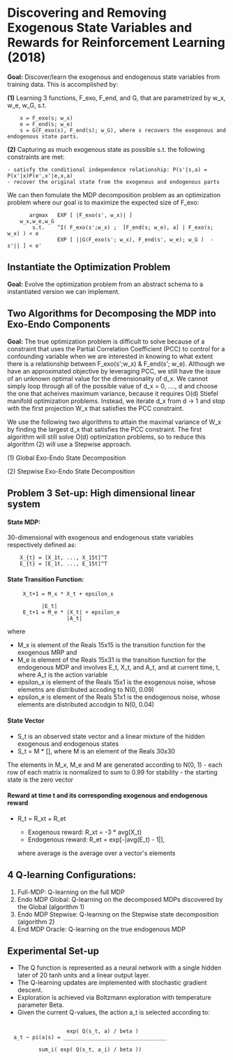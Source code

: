 # Discovering and Removing Exogenous State Variables and Rewards for Reinforcement Learning (2018)

__Goal:__ Discover/learn the exogenous and endogenous state variables from training data. This is accomplished by:


__(1)__ Learning 3 functions, F_exo, F_end, and G, that are parametrized by w_x, w_e, w_G, s.t. 

```
	x = F_exo(s; w_x)
	e = F_end(s; w_e)
	s = G(F_exo(s), F_end(s); w_G), where s recovers the exogenous and endogenous state parts.
```


__(2)__ Capturing as much exogenous state as possible s.t. the following constraints are met:

    - satisfy the conditional independence relationship: P(s'|s,a) = P(x'|x)P(e',x'|e,x,a)
    - recover the original state from the exogenous and endogenous parts   


We can then fomulate the MDP decomposition problem as an optimization problem where our goal is to maximize the expected size of F_exo:

```
	   argmax	EXP [ |F_exo(s', w_x)| ]
	w_x,w_e,w_G
	    s.t.	^I( F_exo(s';w_x) ;  [F_end(s; w_e), a] | F_exo(s; w_x) ) < e 
	    		EXP [ ||G(F_exo(s'; w_x), F_end(s', w_e); w_G )  - s'|| ] < e'
```

## Instantiate the Optimization Problem

__Goal:__ Evolve the optimization problem from an abstract schema to a instantiated version we can implement. 


## Two Algorithms for Decomposing the MDP into Exo-Endo Components

__Goal:__ The true optimization problem is difficult to solve because of a constraint that uses the Partial Correlation Coefficient (PCC) to control for a confounding variable when we are interested in knowing to what extent there is a relationship between F_exo(s';w_x) & F_end(s'; w_e). Although we have an approximated objective by leveraging PCC, we still have the issue of an unknown optimal value for the dimensionality of d_x. We cannot simply loop through all of the possible value of d_x = 0, ...., d and choose the one that acheives maximum variance, because it requires O(d) Stiefel manifold optimization problems. Instead, we iterate d_x from d -> 1 and stop with the first projection W_x that satisfies the PCC constraint.


We use the following two algorithms to attain the maximal variance of W_x by finding the largest d_x that satisfies the PCC constraint. The first algorithm will still solve O(d) optimization problems, so to reduce this algorithm (2) will use a Stepwise approach. 


(1) Global Exo-Endo State Decomposition 


(2) Stepwise Exo-Endo State Decomposition


## Problem 3 Set-up: High dimensional linear system

#### State MDP:

30-dimensional  with exogenous and endogenous state variables respectively defined as:

````
	X_{t} = [X_1t, ..., X_15t]^T
	E_{t} = [E_1t, ..., E_15t]^T
````
#### State Transition Function:

````
     X_t+1 = M_x * X_t + epsilon_x
     
		   |E_t|
     E_t+1 = M_e * |X_t| + epsilon_e
     	     	   |A_t|
````

  where
  - M_x is element of the Reals 15x15 is the transition function for the exogenous MRP and
  - M_e is element of the Reals 15x31 is the transition function for the endogenous MDP and involves E_t, X_t, and A_t, and at current time, t, where A_t is the action variable
  - epsilon_x is element of the Reals 15x1 is the exogenous noise, whose elemetns are distributed accoding to N(0, 0.09)
  - epsilon_e is element of the Reals 51x1 is the endogenous noise, whose elements are distributed accodgin to N(0, 0.04)

#### State Vector

- S_t is an observed state vector and a linear mixture of the hidden exogenous and endogenous states
- S_t = M * [], where M is an element of the Reals 30x30

The elements in M_x, M_e and M are generated according to N(0, 1)
    - each row of each matrix is normalized to sum to 0.99 for stability
    - the starting state is the zero vector

#### Reward at time t and its corresponding exogenous and endogenous reward 
- R_t = R_xt + R_et
  - Exogenous reward: R_xt = -3 * avg(X_t)
  - Endogenous reward: R_et = exp[-|avg(E_t) - 1|],
  
  where average is the average over a vector's elements
  

## 4 Q-learning Configurations:

1. Full-MDP: Q-learning on the full MDP 
2. Endo MDP Global: Q-learning on the decomposed MDPs discovered by the Global (algorithm 1)
3. Endo MDP Stepwise: Q-learning on the Stepwise state decomposition (algorithm 2) 
4. End MDP Oracle: Q-learning on the true endogenous MDP

## Experimental Set-up

- The Q function is represented as a neural network with a single hidden later of 20 tanh units and a linear output layer.
- The Q-learning updates are implemented with stochastic gradient descent.
- Exploration is achieved via Boltzmann exploration with temperature parameter Beta.
- Given the current Q-values, the action a_t is selected according to:

```

  	    	       exp( Q(s_t, a) / beta )
  a_t ~ pi(a|s) = _________________________________

		  sum_i( exp( Q(s_t, a_i) / beta ))

```